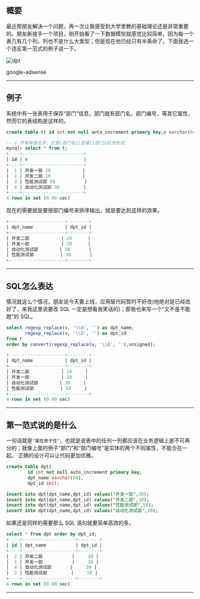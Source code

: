 ## 概要
最近帮朋友解决一个问题，再一次让我感受到大学里教的基础理论还是非常重要的。朋友新接手一个项目，刚开始看了一下数据模型就感觉比较简单，因为每一个表几有几个列，列也不是什么大类型；但是现在他已经只有半条命了。下面我选一个违反第一范式的例子说一下。

![dpt](static/2020-13/dpt.png)

google-adsense

---

## 例子
系统中有一张表用于保存“部门”信息，部门就有部门名，部门编号，等其它属性，然而它的表结构是这样的。
```sql
create table t( id int not null auto_increment primary key,v varchar(64));

-- v 不单单是名字，它是[部门名][空格][部门id]的形式
mysql> select * from t;
+----+-----------------------+
| id | v                     |
+----+-----------------------+
|  1 | 开发一部 20            |
|  2 | 开发二部 10            |
|  3 | 性能测试部 50           |
|  4 | 自动化测试部 30         |
+----+-----------------------+
4 rows in set (0.00 sec)
```
现在的需要就是要按部门编号来排序输出，就是要达到这样的效果。
```sql
+---------------------+--------+
| dpt_name            | dpt_id |
+---------------------+--------+
| 开发二部            | 10      |
| 开发一部            | 20      |
| 自动化测试部        | 30       |
| 性能测试部          | 50       |
+---------------------+--------+
```

---

## SQL怎么表达
情况就这么个情况，朋友说今天要上线，应用层代码暂时不好改(他绝对是已经改好了，来我这里说要改 SQL 一定是想看我笑话的)；那我也来写一个“又不是不能跑”的 SQL。
```sql
select regexp_replace(v, '\\d', '') as dpt_name,
       regexp_replace(v, '\\D', '') as dpt_id
from t
order by convert(regexp_replace(v, '\\D', ''),unsigned); 

+---------------------+--------+
| dpt_name            | dpt_id |
+---------------------+--------+
| 开发二部            | 10     |
| 开发一部            | 20     |
| 自动化测试部        | 30     |
| 性能测试部          | 50     |
+---------------------+--------+
4 rows in set (0.00 sec)
```

---


## 第一范式说的是什么
一句话就是`"属性原子性"`，也就是说表中的任何一列都应该在业务逻辑上是不可再分的；就像上面的例子“部门”和“部门编号”是实体的两个不同属性，不能合在一起。 正确的设计可以让代码更加优雅。
```sql
create table dpt(
        id int not null auto_increment primary key,
        dpt_name varchar(64),
        dpt_id int);

insert into dpt(dpt_name,dpt_id) values("开发一部",20);
insert into dpt(dpt_name,dpt_id) values("开发二部",10);
insert into dpt(dpt_name,dpt_id) values("性能测试部",50);
insert into dpt(dpt_name,dpt_id) values("自动化测试部",30);
```
如果还是同样的需要那么 SQL 语句就要简单高效的多。
```sql
select * from dpt order by dpt_id;
+----+--------------------+--------+
| id | dpt_name           | dpt_id |
+----+--------------------+--------+
|  2 | 开发二部           |     10 |
|  1 | 开发一部           |     20 |
|  4 | 自动化测试部       |     30 |
|  3 | 性能测试部         |     50 |
+----+--------------------+--------+
4 rows in set (0.00 sec)
```
---